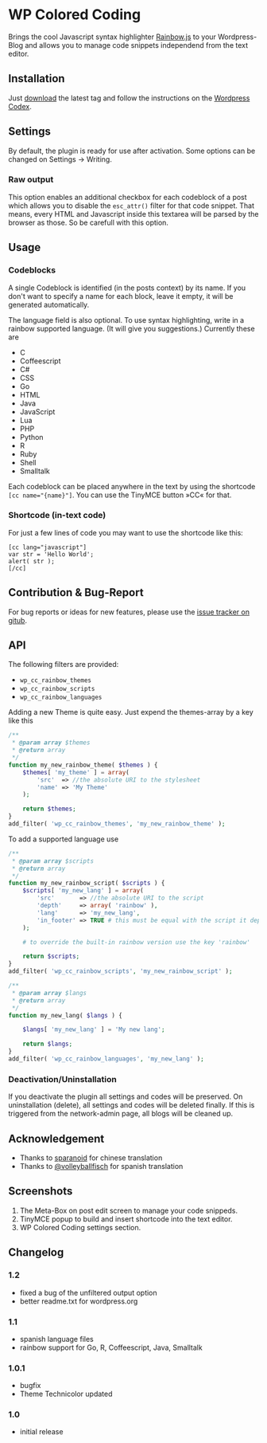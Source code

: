 # WP Colored Coding
Brings the cool Javascript syntax highlighter [Rainbow.js](https://github.com/ccampbell/rainbow) to your Wordpress-Blog and allows you to manage code snippets independend from the text editor.

## Installation
Just [download](https://github.com/dnaber-de/WP-Colored-Coding/downloads) the latest tag and follow the instructions on the [Wordpress Codex](http://codex.wordpress.org/Managing_Plugins#Manual_Plugin_Installation).

## Settings
By default, the plugin is ready for use after activation. Some options can be changed on Settings → Writing.

### Raw output
This option enables an additional checkbox for each codeblock of a post which allows you to disable the `esc_attr()` filter for that code snippet. That means, every HTML and Javascript inside this textarea will be parsed by the browser as those. So be carefull with this option.

## Usage

### Codeblocks
A single Codeblock is identified (in the posts context) by its name. If you don't want to specify a name for each block, leave it empty, it will be generated automatically.

The language field is also optional. To use syntax highlighting, write in a rainbow supported language. (It will give you suggestions.) Currently these are
* C
* Coffeescript
* C#
* CSS
* Go
* HTML
* Java
* JavaScript
* Lua
* PHP
* Python
* R
* Ruby
* Shell
* Smalltalk

Each codeblock can be placed anywhere in the text by using the shortcode `[cc name="{name}"]`. You can use the TinyMCE button »CC« for that.

### Shortcode (in-text code)
For just a few lines of code you may want to use the shortcode like this:

```
[cc lang="javascript"]
var str = 'Hello World';
alert( str );
[/cc]
```

## Contribution & Bug-Report
For bug reports or ideas for new features, please use the [issue tracker on gitub](https://github.com/dnaber-de/WP-Colored-Coding/issues). 

## API

The following filters are provided:

* `wp_cc_rainbow_themes`
* `wp_cc_rainbow_scripts`
* `wp_cc_rainbow_languages`

Adding a new Theme is quite easy. Just expend the themes-array by a key like this
```php
/**
 * @param array $themes
 * @return array
 */
function my_new_rainbow_theme( $themes ) {
	$themes[ 'my_theme' ] = array(
		'src'  => //the absolute URI to the stylesheet
		'name' => 'My Theme'
	);

	return $themes;
}
add_filter( 'wp_cc_rainbow_themes', 'my_new_rainbow_theme' );
```

To add a supported language use
```php
/**
 * @param array $scripts
 * @return array
 */
function my_new_rainbow_script( $scripts ) {
	$scripts[ 'my_new_lang' ] = array(
		'src'       => //the absolute URI to the script
		'depth'     => array( 'rainbow' ),
		'lang'      => 'my_new_lang',
		'in_footer' => TRUE # this must be equal with the script it depends on
	);

	# to override the built-in rainbow version use the key 'rainbow'

	return $scripts;
}
add_filter( 'wp_cc_rainbow_scripts', 'my_new_rainbow_script' );

/**
 * @param array $langs
 * @return array
 */
function my_new_lang( $langs ) {

	$langs[ 'my_new_lang' ] = 'My new lang';

	return $langs;
}
add_filter( 'wp_cc_rainbow_languages', 'my_new_lang' );
```

### Deactivation/Uninstallation

If you deactivate the plugin all settings and codes will be preserved. On uninstallation (delete), all settings and codes will be deleted finally. If this is triggered from the network-admin page, all blogs will be cleaned up.

## Acknowledgement
* Thanks to [sparanoid](https://github.com/sparanoid) for chinese translation
* Thanks to [@volleyballfisch](https://twitter.com/Volleyballfisch) for spanish translation

## Screenshots
1. The Meta-Box on post edit screen to manage your code snippeds.
2. TinyMCE popup to build and insert shortcode into the text editor.
3. WP Colored Coding settings section.

## Changelog

### 1.2
* fixed a bug of the unfiltered output option
* better readme.txt for wordpress.org

### 1.1 
* spanish language files
* rainbow support for Go, R, Coffeescript, Java, Smalltalk

### 1.0.1
* bugfix
* Theme Technicolor updated

### 1.0
* initial release

